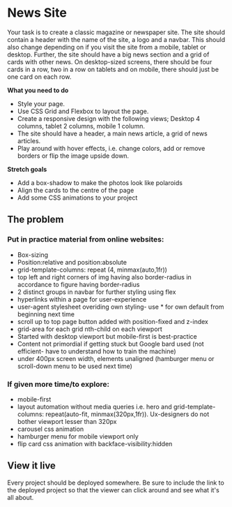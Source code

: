 # News Site

Your task is to create a classic magazine or newspaper site. The site should contain a header with the name of the site, a logo and a navbar. This should also change depending on if you visit the site from a mobile, tablet or desktop. Further, the site should have a big news section and a grid of cards with other news. On desktop-sized screens, there should be four cards in a row, two in a row on tablets and on mobile, there should just be one card on each row.

**What you need to do**
* Style your page.
* Use CSS Grid and Flexbox to layout the page.
* Create a responsive design with the following views; Desktop 4 columns, tablet 2 columns, mobile 1 column.
* The site should have a header, a main news article, a grid of news articles.
* Play around with hover effects, i.e. change colors, add or remove borders or flip the image upside down.

**Stretch goals**
- Add a box-shadow to make the photos look like polaroids
- Align the cards to the centre of the page
- Add some CSS animations to your project


## The problem

### Put in practice material from online websites:
* Box-sizing
* Position:relative and position:absolute
* grid-template-columns: repeat (4, minmax(auto,1fr))
* top left and right corners of img having also border-radius in accordance to figure having border-radius
* 2 distinct groups in navbar for further styling using flex
* hyperlinks within a page for user-experience
* user-agent stylesheet overiding own styling- use * for own default from beginning next time
* scroll up to top page button added with position-fixed and z-index
* grid-area for each grid nth-child on each viewport
* Started with desktop viewport but mobile-first is best-practice
* Content not primordial if getting stuck but Google bard used (not efficient- have to understand how to train the machine)
* under 400px screen width, elements unaligned (hamburger menu or scroll-down menu to be used next time)

### If given more time/to explore: 
* mobile-first
* layout automation without media queries i.e. hero and grid-template-columns: repeat(auto-fit, minmax(320px,1fr)).  Ux-designers do not bother viewport lesser than 320px
* carousel css animation
* hamburger menu for mobile viewport only
* flip card css animation with backface-visibility:hidden

## View it live
Every project should be deployed somewhere. Be sure to include the link to the deployed project so that the viewer can click around and see what it's all about.
